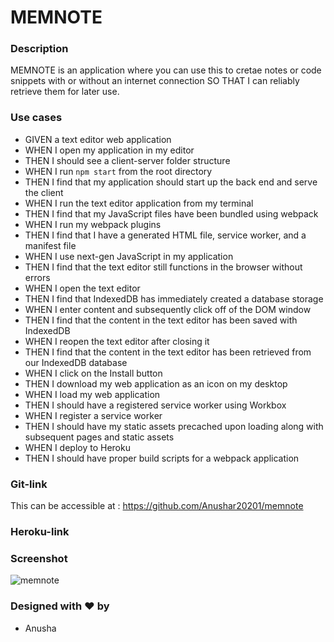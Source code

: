 # MEMNOTE

### Description

MEMNOTE is an application where you can use this to cretae notes or code snippets with or without an internet connection
SO THAT I can reliably retrieve them for later use.


### Use cases

- GIVEN a text editor web application
- WHEN I open my application in my editor
- THEN I should see a client-server folder structure
- WHEN I run `npm start` from the root directory
- THEN I find that my application should start up the back end and serve the client
- WHEN I run the text editor application from my terminal
- THEN I find that my JavaScript files have been bundled using webpack
- WHEN I run my webpack plugins
- THEN I find that I have a generated HTML file, service worker, and a manifest file
- WHEN I use next-gen JavaScript in my application
- THEN I find that the text editor still functions in the browser without errors
- WHEN I open the text editor
- THEN I find that IndexedDB has immediately created a database storage
- WHEN I enter content and subsequently click off of the DOM window
- THEN I find that the content in the text editor has been saved with IndexedDB
- WHEN I reopen the text editor after closing it
- THEN I find that the content in the text editor has been retrieved from our IndexedDB database
- WHEN I click on the Install button
- THEN I download my web application as an icon on my desktop
- WHEN I load my web application
- THEN I should have a registered service worker using Workbox
- WHEN I register a service worker
- THEN I should have my static assets precached upon loading along with subsequent pages and static assets
- WHEN I deploy to Heroku
- THEN I should have proper build scripts for a webpack application

### Git-link

This can be accessible at : https://github.com/Anushar20201/memnote 

### Heroku-link

### Screenshot
 ![memnote]()

### Designed with ❤️ by
- Anusha
